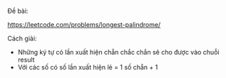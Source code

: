 Đề bài:

https://leetcode.com/problems/longest-palindrome/

Cách giải:

- Những ký tự có lần xuất hiện chẵn chắc chắn sẽ cho được vào chuỗi result
- Với các số có số lần xuất hiện lẻ = 1 số chẵn + 1

